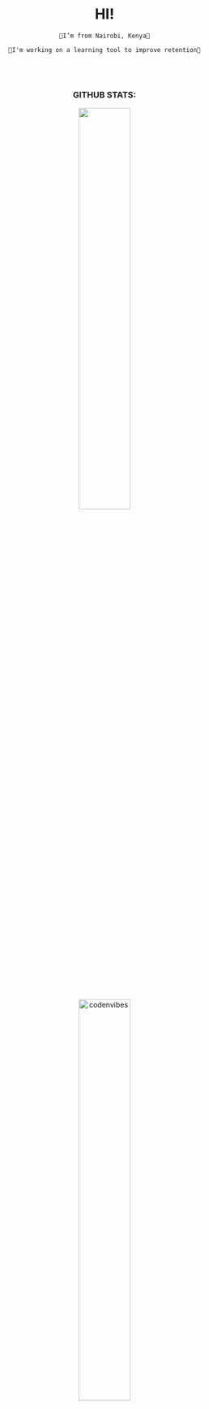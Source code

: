 <h1 align="center">HI!</h1>
  <div align="center">
    
    🔹I’m from Nairobi, Kenya🔹
       
    🔹I'm working on a learning tool to improve retention🔹

  </div>


<br>

<!--<h3 align="center"> 📫 CONNECT WITH ME: </h3>
  <div align="center">
  
  [![Gmail](https://img.shields.io/badge/Gmail-D14836?style=for-the-badge&logo=gmail&logoColor=white)](https://mailto:terrymk199@gmail.com)
  [![LinkedIn](https://img.shields.io/badge/linkedin-%230077B5.svg?style=for-the-badge&logo=linkedin&logoColor=white)](https://www.linkedin.com/in/terrence-m-k-537522218/)
  [![Twitter](https://img.shields.io/badge/Twitter-%231DA1F2.svg?style=for-the-badge&logo=Twitter&logoColor=white)](https://twitter.com/codenvibes)

  </div>
-->
<!--
<br>
<h3 align="center">LANGUAGES AND TOOLS:</h3>
  <p align="center">
    <a title="C" href="https://www.cprogramming.com/" target="_blank" rel="noreferrer">
      <img src="https://raw.githubusercontent.com/devicons/devicon/master/icons/c/c-original.svg" alt="c" width="65" height="65"/>
    </a>
    <a title="python" href="https://www.python.org" target="_blank" rel="noreferrer">
      <img src="https://raw.githubusercontent.com/devicons/devicon/master/icons/python/python-original.svg" alt="python" width="65" height="65"/>
    </a>
    <a href="https://developer.mozilla.org/en-US/docs/Web/JavaScript" target="_blank" rel="noreferrer">
      <img src="https://raw.githubusercontent.com/devicons/devicon/master/icons/javascript/javascript-original.svg" alt="javascript" width="60" height="60"/>
    </a>
    <a title="html5" href="https://www.w3.org/html/" target="_blank" rel="noreferrer">
      <img src="https://raw.githubusercontent.com/devicons/devicon/master/icons/html5/html5-original-wordmark.svg" alt="html5" width="65" height="65"/>
    </a>
    <a title="css3" href="https://www.w3schools.com/css/" target="_blank" rel="noreferrer">
      <img src="https://raw.githubusercontent.com/devicons/devicon/master/icons/css3/css3-original-wordmark.svg" alt="css3" width="65" height="65"/>
    </a>
    <a title="mysql" href="https://www.mysql.com/" target="_blank" rel="noreferrer">
      <img src="https://raw.githubusercontent.com/devicons/devicon/master/icons/mysql/mysql-original-wordmark.svg" alt="mysql" width="80" height="80"/>
    </a>
    <a title="bash" href="https://www.gnu.org/software/bash/" target="_blank" rel="noreferrer">
      <img src="https://www.vectorlogo.zone/logos/gnu_bash/gnu_bash-icon.svg" alt="bash" width="65" height="65"/>
    </a>
  </p>
-->
<!--
<h3 align="center">FRONTEND:</h3>
<h3 align="center">BACKEND:</h3>
<h3 align="center">MOBILE:</h3>
<h3 align="center">DATABASE:</h3>
<h3 align="center">DEVOPS:</h3>
<h3 align="center">FRAMEWORK:</h3>
-->
<!--
<h3 align="center">OTHER SOFTWARE:</h3>
  <p align="center">
    <a title="git" href="https://git-scm.com/" target="_blank" rel="noreferrer">
      <img src="https://www.vectorlogo.zone/logos/git-scm/git-scm-icon.svg" alt="git" width="65" height="65"/>
    </a>
    <a title="illustrator" href="https://www.adobe.com/in/products/illustrator.html" target="_blank" rel="noreferrer">
      <img src="https://www.vectorlogo.zone/logos/adobe_illustrator/adobe_illustrator-icon.svg" alt="illustrator" width="65" height="65"/>
    </a>
    <a title="figma" href="https://www.figma.com/" target="_blank" rel="noreferrer">
      <img src="https://www.vectorlogo.zone/logos/figma/figma-icon.svg" alt="figma" width="65" height="65"/>
    </a>
  </p>
-->
<br>

<h3 align="center">GITHUB STATS:</h3>

  <div align="center">
    <img width="45%" src="https://github-readme-stats.vercel.app/api/top-langs/?username=codenvibes&layout=compact&theme=dark&langs_count=15" />
  </div>
  <div align="center">
    <img width="45%" src="https://github-readme-streak-stats.herokuapp.com/?user=codenvibes&theme=dark" alt="codenvibes" />
  </div>
  
  <p align="center"></p>

    


